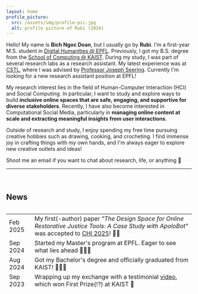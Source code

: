 ```yaml
---
layout: home
profile_picture:
  src: /assets/img/profile-pic.jpg
  alt: profile picture of Rubi (2024)
---
```


<p>
Hello! My name is <b>Bich Ngoc Doan</b>, but I usually go by <b>Rubi</b>. I'm a first-year M.S. student in <a href="https://www.epfl.ch/education/master/programs/digital-humanities/">Digital Humanities @ EPFL</a>. Previously, I got my B.S. degree from the <a href="https://cs.kaist.ac.kr/">School of Computing @ KAIST</a>. During my study, I was part of several research labs as a research assistant.
My latest experience was at <a href="http://cstlab.org">CSTL</a>, where I was advised by <a href="https://joseph.seering.org/index.html">Professor Joseph Seering</a>. Currently I'm looking for a new research assistant position at EPFL!

</p>

<p>
My research interest lies in the field of Human-Computer Interaction (HCI) and Social Computing. In particular, I want to study and explore ways to build <b>inclusive online spaces that are safe, engaging, and supportive for diverse stakeholders</b>. Recently, I have also become interested in Computational Social Media, particularly in <b>managing online content at scale and extracting meaningful insights from user interactions</b>.
</p>

<p>
Outside of research and study, I enjoy spending my free time pursuing creative hobbies such as drawing, cooking, and crocheting. I find immense joy in crafting things with my own hands, and I'm always eager to explore new creative outlets and ideas!
</p>


<p>
Shoot me an email if you want to chat about research, life, or anything 🌟 <br/>
</p>

<hr><div style="height: 20px"></div>


<h2>News</h2>
<p>
    <div style="overflow-y: scroll; max-height: 220px;">
        <table style="padding-bottom:10px; ">
            <tr>
                <td>Feb 2025</td>
                <td> My first(-author) paper <em>"The Design Space for Online Restorative Justice Tools: A Case Study with ApoloBot"</em> was accepted to <a href="https://chi2025.acm.org/">CHI 2025</a>! 📄🎉</td>
            </tr>
            <tr>
                <td>Sep 2024</td>
                <td> Started my Master's program at EPFL. Eager to see what lies ahead 👩🏻‍💻 </td>
            </tr>
            <tr>
                <td>Aug 2024</td>
                <td> Got my Bachelor's degree and officially graduated from KAIST! 🧑🏻‍🎓 </td>
                </tr>
            <tr>
                <td>Sep 2023</td>
                <td> Wrapping up my exchange with a testimonial <a href="https://www.youtube.com/watch?v=lEVyd91_UB0">video</a>, which won First Prize(!?) at KAIST 👀</td>
            </tr>
            <tr>
                <td>Feb 2023</td>
                <td> Started my exchange semester in Creative Technology at University of Twente, Netherlands. It's my first time in Europe! 🛩️ </td>
            </tr>
        </table>
    </div>
</p>
